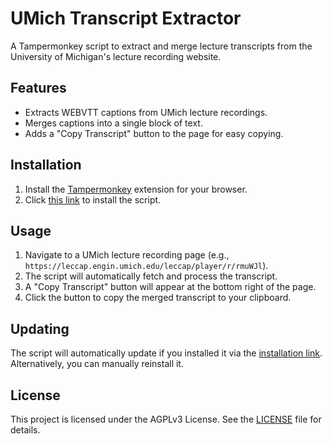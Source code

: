 # UMich Transcript Extractor

A Tampermonkey script to extract and merge lecture transcripts from the University of Michigan's lecture recording website.

## Features

- Extracts WEBVTT captions from UMich lecture recordings.
- Merges captions into a single block of text.
- Adds a "Copy Transcript" button to the page for easy copying.

## Installation

1. Install the [Tampermonkey](https://www.tampermonkey.net/) extension for your browser.
2. Click [this link](https://github.com/zpatronus/umich_transcript_extractor/raw/main/umich_transcript_extractor.user.js) to install the script.

## Usage

1. Navigate to a UMich lecture recording page (e.g., `https://leccap.engin.umich.edu/leccap/player/r/rmuWJl`).
2. The script will automatically fetch and process the transcript.
3. A "Copy Transcript" button will appear at the bottom right of the page.
4. Click the button to copy the merged transcript to your clipboard.

## Updating

The script will automatically update if you installed it via the [installation link](https://github.com/zpatronus/umich_transcript_extractor/raw/main/umich_transcript_extractor.user.js). Alternatively, you can manually reinstall it.

## License

This project is licensed under the AGPLv3 License. See the [LICENSE](LICENSE) file for details.
